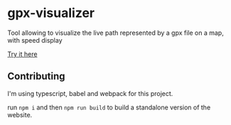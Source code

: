 # gpx-visualizer
Tool allowing to visualize the live path represented by a gpx file on a map, with speed display

[Try it here](https://tagueo.github.io/gpx-visualizer/)

## Contributing

I'm using typescript, babel and webpack for this project.

run ``npm i`` and then ``npm run build`` to build a standalone version of the website.

